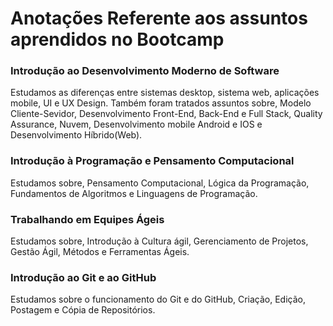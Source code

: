 # Anotações Referente aos assuntos aprendidos no Bootcamp

### Introdução ao Desenvolvimento Moderno de Software

Estudamos as diferenças entre sistemas desktop, sistema web, aplicações mobile, UI e UX Design.
Também foram tratados assuntos sobre, Modelo Cliente-Sevidor, Desenvolvimento Front-End, Back-End e Full Stack, Quality Assurance, Nuvem, Desenvolvimento mobile Android e IOS e Desenvolvimento Híbrido(Web).

### Introdução à Programação e Pensamento Computacional

Estudamos sobre, Pensamento Computacional, Lógica da Programação, Fundamentos de Algoritmos e Linguagens de Programação.

### Trabalhando em Equipes Ágeis

Estudamos sobre, Introdução à Cultura ágil, Gerenciamento de Projetos, Gestão Ágil, Métodos e Ferramentas Ágeis.

### Introdução ao Git e ao GitHub

Estudamos sobre o funcionamento do Git e do GitHub, Criação, Edição, Postagem e Cópia de Repositórios.
